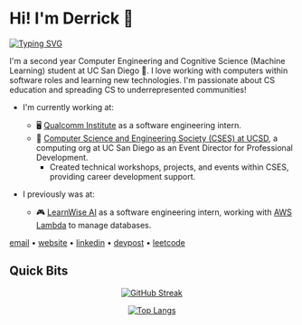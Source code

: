 # Hi! I'm Derrick 👋

<!-- https://github.com/DenverCoder1/readme-typing-svg -->
[![Typing SVG](https://readme-typing-svg.herokuapp.com/?lines=Computer+Engineer;Developer;Student;Fullstack+Engineer;Programmer;Software+Engineer;Machine+Learning+Engineer)](https://git.io/typing-svg)


I'm a second year Computer Engineering and Cognitive Science (Machine Learning) student at UC San Diego 🔱. I love working with computers within software roles and learning new technologies. I'm passionate about CS education and spreading CS to underrepresented communities!

- I'm currently working at:
  - 🖥️ [Qualcomm Institute](https://qi.ucsd.edu/) as a software engineering intern.
  - 🔷 [Computer Science and Engineering Society (CSES) at UCSD](https://csesucsd.com/), a computing org at UC San Diego as an Event Director for Professional Development.
    - Created technical workshops, projects, and events within CSES, providing career development support.
 
- I previously was at:
  - 🎮 [LearnWise AI](https://learnwise.ai/) as a software engineering intern, working with [AWS Lambda](https://aws.amazon.com/pm/lambda/?trk=73f686c8-9606-40ad-852f-7b2bcafa68fe&sc_channel=ps&ef_id=CjwKCAjw7c2pBhAZEiwA88pOF3Z5p4IJyRnwDbFg6Uqu4Qlt8SfkNjY42dbMOoOlfsI7EW12li-iuRoCzUwQAvD_BwE:G:s&s_kwcid=AL!4422!3!651212652666!e!!g!!amazon%20lambda!909122559!45462427876) to manage databases.

[email](mailto:derricklin0925@gmail.com) • [website](https://derryl0925.github.io/derrick_lin.github.io/) • [linkedin](https://www.linkedin.com/in/derrick-lin-952016249/) • [devpost](https://devpost.com/derryl0925) • [leetcode](https://leetcode.com/derryl0925/)

## Quick Bits

<!-- https://github.com/anuraghazra/github-readme-stats -->
<div align="center">
  
[![GitHub Streak](http://github-readme-streak-stats.herokuapp.com?user=derryl0925&hide_border=true&background=FFFFFF00&currStreakNum=FF924F&sideNums=B3B3B3&sideLabels=8F8F8F)](https://git.io/streak-stats)
  
[![Top Langs](https://github-readme-stats.vercel.app/api/top-langs/?username=derryl0925&layout=compact&hide=css,html,jupyter%20notebook&langs_count=5&hide_border=true&card_width=450&bg_color=FFFFFF00&title_color=B3B3B3&text_color=B3B3B3)](https://github.com/anuraghazra/github-readme-stats) 
</div>



<!--
[![Derrick's github stats](https://github-readme-stats.vercel.app/api?username=derryl0925&layout=compact)](https://github.com/anuraghazra/github-readme-stats)
**derryl0925/derryl0925** is a ✨ _special_ ✨ repository because its `README.md` (this file) appears on your GitHub profile.

Here are some ideas to get you started:

- 🔭 I’m currently working on ...
- 🌱 I’m currently learning ...
- 👯 I’m looking to collaborate on ...
- 🤔 I’m looking for help with ...
- 💬 Ask me about ...
- 📫 How to reach me: ...
- 😄 Pronouns: ...
- ⚡ Fun fact: ...
-->


